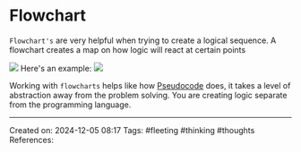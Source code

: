# Flowchart

`Flowchart's` are very helpful when trying to create a logical sequence. A flowchart creates a map on how logic will react at certain points

<img src="pic/Pasted image 20241205082013.png">
Here's an example:
<img src="pic/Pasted image 20241205082305.png">

Working with `flowcharts` helps like how [Pseudocode](https://github.com/BxsedSosa/launch-school-js/blob/main/js101/lesson-2/Pseudocode.md) does, it takes a level of abstraction away from the problem solving. You are creating logic separate from the programming language.

---

Created on: 2024-12-05 08:17
Tags: #fleeting #thinking #thoughts
References:
